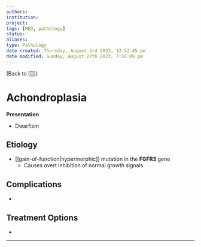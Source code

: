 ```yaml
---
authors: 
institution: 
project: 
tags: [MED, pathology]
status: 
aliases: 
type: Pathology
date created: Thursday, August 3rd 2023, 12:52:45 pm
date modified: Sunday, August 27th 2023, 7:55:09 pm
---
```


(Back to [[]])

# Achondroplasia

**Presentation**
- Dwarfism

## Etiology
- [[gain-of-function|hypermorphic]] mutation in the **FGFR3** gene
	- Causes overt inhibition of normal growth signals

## Complications
- 

## Treatment Options
- 

---
